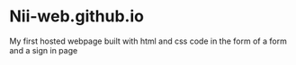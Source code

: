 # Nii-web.github.io
My first hosted webpage built with html and css code in the form of a form and a sign in page
